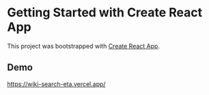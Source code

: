 # Getting Started with Create React App

This project was bootstrapped with [Create React App](https://github.com/facebook/create-react-app).

## Demo

https://wiki-search-eta.vercel.app/

